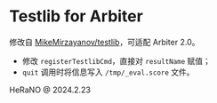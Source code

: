 # Testlib for Arbiter

修改自 [MikeMirzayanov/testlib](https://github.com/MikeMirzayanov/testlib)，可适配 Arbiter 2.0。

- 修改 `registerTestlibCmd`，直接对 `resultName` 赋值；
- `quit` 调用时将信息写入 `/tmp/_eval.score` 文件。

HeRaNO @ 2024.2.23

